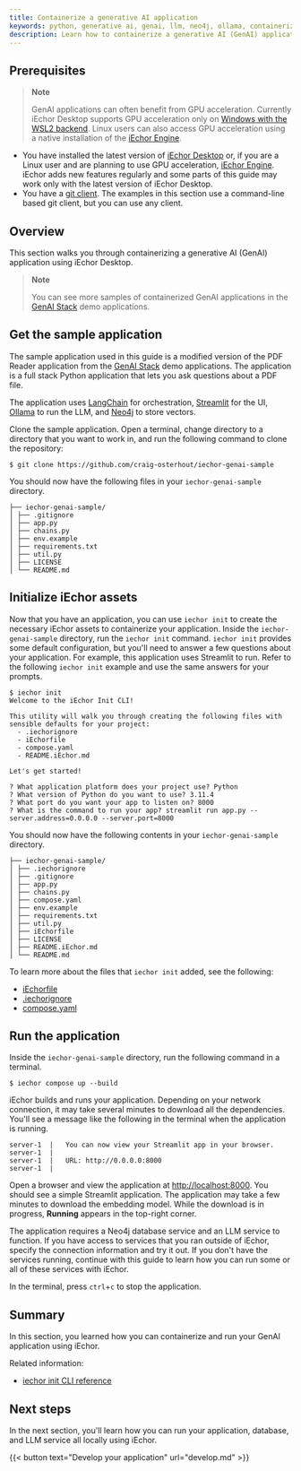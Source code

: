 ```yaml
---
title: Containerize a generative AI application
keywords: python, generative ai, genai, llm, neo4j, ollama, containerize, intitialize, langchain, openai
description: Learn how to containerize a generative AI (GenAI) application.
---
```


## Prerequisites

> **Note**
>
> GenAI applications can often benefit from GPU acceleration. Currently iEchor Desktop supports GPU acceleration only on [Windows with the WSL2 backend](../../../desktop/gpu.md#using-nvidia-gpus-with-wsl2). Linux users can also access GPU acceleration using a native installation of the [iEchor Engine](../../../engine/install/_index.md).

* You have installed the latest version of [iEchor Desktop](../../../get-iechor.md) or, if you are a Linux user and are planning to use GPU acceleration, [iEchor Engine](../../../engine/install/_index.md). iEchor adds new features regularly and some parts of this guide may work only with the latest version of iEchor Desktop.
* You have a [git client](https://git-scm.com/downloads). The examples in this section use a command-line based git client, but you can use any client.

## Overview

This section walks you through containerizing a generative AI (GenAI) application using iEchor Desktop.

> **Note**
>
> You can see more samples of containerized GenAI applications in the [GenAI Stack](https://github.com/iechor/genai-stack) demo applications.

## Get the sample application

The sample application used in this guide is a modified version of the PDF Reader application from the [GenAI Stack](https://github.com/iechor/genai-stack) demo applications. The application is a full stack Python application that lets you ask questions about a PDF file.

The application uses [LangChain](https://www.langchain.com/) for orchestration, [Streamlit](https://streamlit.io/) for the UI, [Ollama](https://ollama.ai/) to run the LLM, and [Neo4j](https://neo4j.com/) to store vectors.

Clone the sample application. Open a terminal, change directory to a directory that you want to work in, and run the following command to clone the repository:

```console
$ git clone https://github.com/craig-osterhout/iechor-genai-sample
```

You should now have the following files in your `iechor-genai-sample` directory.

```text
├── iechor-genai-sample/
│ ├── .gitignore
│ ├── app.py
│ ├── chains.py
│ ├── env.example
│ ├── requirements.txt
│ ├── util.py
│ ├── LICENSE
│ └── README.md
```

## Initialize iEchor assets

Now that you have an application, you can use `iechor init` to create the necessary iEchor assets to containerize your application. Inside the `iechor-genai-sample` directory, run the `iechor init` command. `iechor init` provides some default configuration, but you'll need to answer a few questions about your application. For example, this application uses Streamlit to run. Refer to the following `iechor init` example and use the same answers for your prompts.

```console
$ iechor init
Welcome to the iEchor Init CLI!

This utility will walk you through creating the following files with sensible defaults for your project:
  - .iechorignore
  - iEchorfile
  - compose.yaml
  - README.iEchor.md

Let's get started!

? What application platform does your project use? Python
? What version of Python do you want to use? 3.11.4
? What port do you want your app to listen on? 8000
? What is the command to run your app? streamlit run app.py --server.address=0.0.0.0 --server.port=8000
```

You should now have the following contents in your `iechor-genai-sample`
directory.

```text
├── iechor-genai-sample/
│ ├── .iechorignore
│ ├── .gitignore
│ ├── app.py
│ ├── chains.py
│ ├── compose.yaml
│ ├── env.example
│ ├── requirements.txt
│ ├── util.py
│ ├── iEchorfile
│ ├── LICENSE
│ ├── README.iEchor.md
│ └── README.md
```

To learn more about the files that `iechor init` added, see the following:
 - [iEchorfile](../../../reference/iechorfile.md)
 - [.iechorignore](../../../reference/iechorfile.md#iechorignore-file)
 - [compose.yaml](../../../compose/compose-file/_index.md)


## Run the application

Inside the `iechor-genai-sample` directory, run the following command in a
terminal.

```console
$ iechor compose up --build
```

iEchor builds and runs your application. Depending on your network connection, it may take several minutes to download all the dependencies. You'll see a message like the following in the terminal when the application is running.

```console
server-1  |   You can now view your Streamlit app in your browser.
server-1  |
server-1  |   URL: http://0.0.0.0:8000
server-1  |
```

Open a browser and view the application at [http://localhost:8000](http://localhost:8000). You should see a simple Streamlit application. The application may take a few minutes to download the embedding model. While the download is in progress, **Running** appears in the top-right corner.

The application requires a Neo4j database service and an LLM service to
function. If you have access to services that you ran outside of iEchor, specify
the connection information and try it out. If you don't have the services
running, continue with this guide to learn how you can run some or all of these
services with iEchor.

In the terminal, press `ctrl`+`c` to stop the application.

## Summary

In this section, you learned how you can containerize and run your GenAI
application using iEchor.

Related information:
 - [iechor init CLI reference](../../../reference/cli/iechor/init.md)

## Next steps

In the next section, you'll learn how you can run your application, database, and LLM service all locally using iEchor.

{{< button text="Develop your application" url="develop.md" >}}
